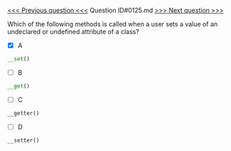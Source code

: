 [<<< Previous question <<<](0124.md)  Question ID#0125.md  [>>> Next question >>>](0126.md) 

Which of the following methods is called when a user sets a value of an undeclared or undefined attribute of a class?

- [x] A
```php
__set()
```

- [ ] B
```php
__get()
```

- [ ] C
```php
__getter()
```

- [ ] D
```php
__setter()
```

